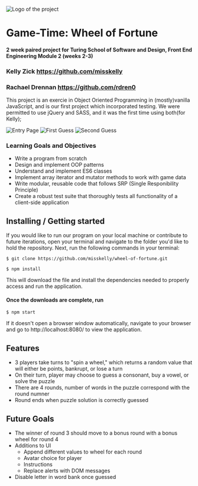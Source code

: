 ![Logo of the project](https://i.imgur.com/gGRDuXo.png)

# Game-Time: Wheel of Fortune
#### 2 week paired project for Turing School of Software and Design, Front End Engineering Module 2 (weeks 2-3)
### Kelly Zick https://github.com/misskelly
### Rachael Drennan https://github.com/rdren0

This project is an exercie in Object Oriented Programming in (mostly)vanilla JavaScript, and is our first project which incorporated testing.  We were permitted to use jQuery and SASS, and it was the first time using both(for Kelly);

![Entry Page](https://i.imgur.com/QJbjXP2.png)
![First Guess](https://i.imgur.com/rRU5BLF.png)
![Second Guess](https://i.imgur.com/GDUih55.png)




### Learning Goals and Objectives

* Write a program from scratch
* Design and implement OOP patterns
* Understand and implement ES6 classes
* Implement array iterator and mutator methods to work with game data
* Write modular, reusable code that follows SRP (Single Responibility Principle)
* Create a robust test suite that thoroughly tests all functionality of a client-side application

## Installing / Getting started

If you would like to run our program on your local machine or contribute to future iterations, open your terminal and navigate to the folder you'd like to hold the repository.  Next, run the following commands in your terminal:

```shell
$ git clone https://github.com/misskelly/wheel-of-fortune.git

$ npm install
```

This will download the file and install the dependencies needed to properly access and run the application.

#### Once the downloads are complete, run
```shell
$ npm start
```

If it doesn't open a browser window automatically, navigate to your browser and go to http://localhost:8080/ to view the application.


## Features

* 3 players take turns to "spin a wheel," which returns a random value that will either be points, bankrupt, or lose a turn
* On their turn, player may choose to guess a consonant, buy a vowel, or solve the puzzle
* There are 4 rounds, number of words in the puzzle correspond with the round numner
* Round ends when puzzle solution is correctly guessed

## Future Goals

* The winner of round 3 should move to a bonus round with a bonus wheel for round 4
* Additions to UI
  - Append different values to wheel for each round
  - Avatar choice for player
  - Instructions
  - Replace alerts with DOM messages
* Disable letter in word bank once guessed



